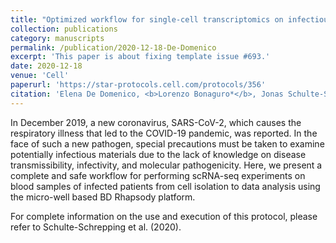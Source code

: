 ```yaml
---
title: "Optimized workflow for single-cell transcriptomics on infectious diseases including COVID-19"
collection: publications
category: manuscripts
permalink: /publication/2020-12-18-De-Domenico
excerpt: 'This paper is about fixing template issue #693.'
date: 2020-12-18
venue: 'Cell'
paperurl: 'https://star-protocols.cell.com/protocols/356'
citation: 'Elena De Domenico, <b>Lorenzo Bonaguro*</b>, Jonas Schulte-Schrepping, Matthias Becker, Kristian Händler, Joachim L Schultze. (2020). &quot;Optimized workflow for single-cell transcriptomics on infectious diseases including COVID-19&quot; <i>STAR Protocol</i>. 1(3)'
---
```


In December 2019, a new coronavirus, SARS-CoV-2, which causes the respiratory illness that led to the COVID-19 pandemic, was reported. In the face of such a new pathogen, special precautions must be taken to examine potentially infectious materials due to the lack of knowledge on disease transmissibility, infectivity, and molecular pathogenicity. Here, we present a complete and safe workflow for performing scRNA-seq experiments on blood samples of infected patients from cell isolation to data analysis using the micro-well based BD Rhapsody platform.

For complete information on the use and execution of this protocol, please refer to Schulte-Schrepping et al. (2020).
